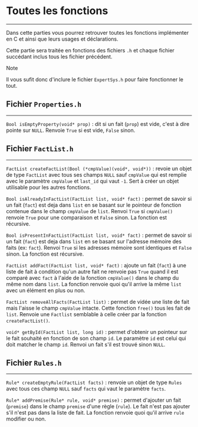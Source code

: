 # Toutes les fonctions

----
Dans cette parties vous pourrez retrouver toutes les fonctions implémenter en C et ainsi que leurs usages et déclarations.

Cette partie sera traitée en fonctions des fichiers `.h` et chaque fichier succédant inclus tous les fichier précédent.
>[!NOTE]
>
>Il vous sufit donc d'inclure le fichier `ExpertSys.h` pour faire fonctionner le tout.


## Fichier `Properties.h`

---
`Bool isEmptyProperty(void* prop)` : dit si un fait (`prop`) est vide, c'est à dire pointe sur `NULL`. Renvoie `True` si est vide, `False` sinon.


## Fichier `FactList.h`

---
`FactList createFactList(Bool (*cmpValue)(void*, void*))` : revoie un objet de type `FactList` avec tous ses champs `NULL` sauf `cmpValue` qui est remplie avec le paramètre `cmpValue` et `last_id` qui vaut `-1`. Sert à créer un objet utilisable pour les autres fonctions.

`Bool isAlreadyInFactList(FactList list, void* fact)` : permet de savoir si un fait (`fact`) est deja dans `list` en se basant sur le pointeur de fonction contenue dans le champ `cmpValue` de `list`. Renvoi `True` si `cmpValue()` renvoie `True` pour une comparaison et `False` sinon. La fonction est récursive.

`Bool isPresentInFactList(FactList list, void* fact)` : permet de savoir si un fait (`fact`) est deja dans `list` en se basant sur l'adresse mémoire des faits (ex: `fact`). Renvoi `True` si  les adresses mémoire sont identiques et `False` sinon. La fonction est récursive.

`FactList addFact(FactList list, void* fact)` : ajoute un fait (`fact`) à une liste de fait à condition qu'un autre fait ne renvoie pas `True` quand il est comparé avec `fact` à l'aide de la fonction `cmpValue()` dans le champ du même nom dans `list`. La fonction renvoie quoi qu'il arrive la même `list` avec un élément en plus ou non.

`FactList removeAllFacts(FactList list)` : permet de vidée une liste de fait mais l'aisse le champ `cmpValue` intacte. Cette fonction `free()` tous les fait de `list`. Renvoie une `Factlist` semblable à celle créer par la fonction `createFactList()`.

`void* getById(FactList list, long id)` : permet d'obtenir un pointeur sur le fait souhaité en fonction de son champ `id`. Le paramètre `id` est celui qui doit matcher le champ `id`. Renvoi un fait s'il est trouvé sinon `NULL`.


## Fichier `Rules.h`

---
`Rule* createEmptyRule(FactList facts)` : renvoie un objet de type `Rules` avec tous ces champ `NULL` sauf `facts` qui vaut le paramètre `facts`.

`Rule* addPremise(Rule* rule, void* premise)` : permet d'ajouter un fait (`premise`) dans le champ `premise` d'une règle (`rule`). Le fait n'est pas ajouter s'il n'est pas dans la liste de fait. La fonction renvoie quoi qu'il arrive `rule` modifier ou non.